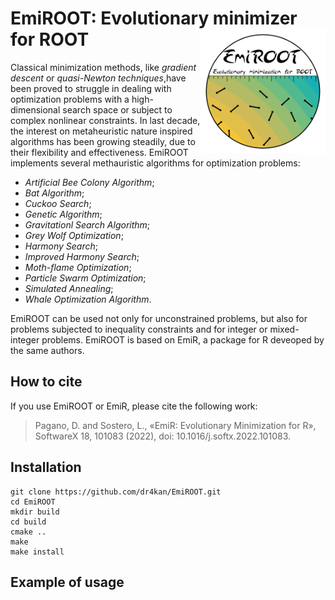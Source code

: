 
# EmiROOT: Evolutionary minimizer for ROOT <img src="extra/EmiROOTLogo.png" align="right" width="200" />

Classical minimization methods, like *gradient descent* or *quasi-Newton techniques*,have been proved to struggle in dealing with optimization problems with a high-dimensional search space or subject to complex nonlinear constraints. In last decade, the interest on metaheuristic nature inspired algorithms has been growing steadily, due to their flexibility and effectiveness. EmiROOT implements several methauristic algorithms for optimization problems:

* *Artificial Bee Colony Algorithm*;
* *Bat Algorithm*;
* *Cuckoo Search*;
* *Genetic Algorithm*;
* *Gravitationl Search Algorithm*;
* *Grey Wolf Optimization*;
* *Harmony Search*;
* *Improved Harmony Search*;
* *Moth-flame Optimization*;
* *Particle Swarm Optimization*;
* *Simulated Annealing*;
* *Whale Optimization Algorithm*. 

EmiROOT can be used not only for unconstrained problems, but also for problems subjected to inequality constraints and for integer or mixed-integer problems. EmiROOT is based on EmiR, a package for R deveoped by the same authors.


## How to cite

If you use EmiROOT or EmiR, please cite the following work:

> Pagano, D. and Sostero, L., «EmiR: Evolutionary Minimization for R», SoftwareX 18, 101083 (2022), doi: 10.1016/j.softx.2022.101083.


## Installation

```
git clone https://github.com/dr4kan/EmiROOT.git
cd EmiROOT 
mkdir build
cd build
cmake ..
make
make install
```


## Example of usage

```

```
